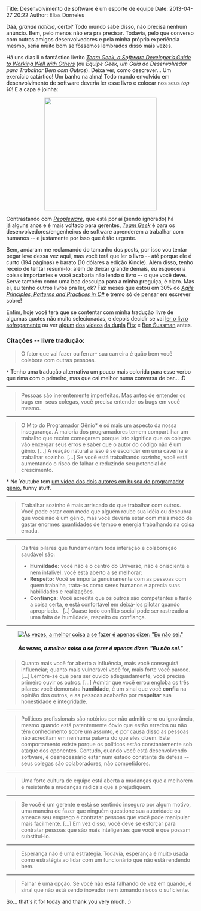 Title: Desenvolvimento de software é um esporte de equipe
Date: 2013-04-27 20:22
Author: Elias Dorneles



Dãã, *grande notícia*, certo? Todo mundo sabe disso, não precisa nenhum
anúncio. Bem, pelo menos não era pra precisar. Todavia, pelo que converso com outros amigos
desenvolvedores e pela minha própria experiência mesmo, seria muito bom
se fôssemos lembrados disso mais vezes.

Há uns dias li o fantástico
livrito [*Team Geek, a Software Developer’s Guide to Working Well with
Others*](https://shop.oreilly.com/product/0636920018025.do) (ou *Equipe
Geek, um Guia do Desenvolvedor para Trabalhar Bem com Outros*). Deixa
ver, como descrever... Um exercício catártico! Um banho na alma! Todo
mundo envolvido em desenvolvimento de software deveria ler esse livro e
colocar nos seus *top 10*! E a capa é joinha:

<center>
<a href="https://www.amazon.com/Team-Geek-Software-Developers-Working/dp/1449302440">
<img width="300" src="https://akamaicovers.oreilly.com/images/0636920018025/lrg.jpg" />
</a>
</center>

Contrastando com
[*Peopleware*](https://www.amazon.com/Peopleware-Productive-Projects-Teams-Second/dp/0932633439),
que está por aí (sendo ignorado) há já alguns anos e é mais voltado para
gerentes, [*Team
Geek*](https://www.amazon.com/Team-Geek-Software-Developers-Working/dp/1449302440)
é para os desenvolvedores/engenheiros de software aprenderem a trabalhar
com humanos -- e justamente por isso que é tão urgente.

Bem, andaram me reclamando do tamanho dos posts, por isso vou tentar pegar leve
dessa vez aqui, mas você terá que ler o livro -- até porque ele é curto (194
páginas) e barato (10 dólares a edição Kindle). Além disso, tenho receio de
tentar resumi-lo: além de deixar grande demais, eu esqueceria coisas
importantes e você acabaria não lendo o livro -- o que você deve. Serve também
como uma boa desculpa para a minha preguiça, é claro. Mas ei, eu tenho outros
livros pra ler, ok? Faz meses que estou em 30% do *[Agile Principles, Patterns
and Practices in
C\#](https://www.amazon.com/Agile-Principles-Patterns-Practices-C/dp/0131857258
"link do livro na Amazon")* e tremo só de pensar em escrever sobre!

Enfim, hoje você terá que se contentar com minha tradução livre de algumas
quotes não muito selecionadas, e depois decidir se vai [ler o livro
sofregamente](https://www.amazon.com/Team-Geek-Software-Developers-Working/dp/1449302440)
ou ver [algum](https://www.youtube.com/watch?v=q-7l8cnpI4k "Programming Well
with Others -- Social Skills for Geeks")
[dos](https://www.youtube.com/watch?v=0SARbwvhupQ "The Myth of the Genius
Programmer") [vídeos](https://www.youtube.com/watch?v=-F-3E8pyjFo "Open Source
Projects and Poisonous People") [da
dupla](https://www.youtube.com/watch?v=OTCuYzAw31Y "The Art of Organizational
Manipulation") [Fitz](http://www.red-bean.com/fitz/ "Brian Fitzpatrick") e [Ben
Sussman](http://www.red-bean.com/sussman/) antes.  

### Citações -- livre tradução:


> O fator que vai fazer ou ferrar`*` sua carreira é quão bem você colabora com outras
> pessoas.

`*` Tenho uma tradução alternativa um pouco mais colorida para esse verbo que
rima com o primeiro, mas que cai melhor numa conversa de bar... :D

--------------------

> Pessoas são inerentemente imperfeitas.
> Mas antes de entender os bugs em  seus colegas, você precisa entender
> os bugs em você mesmo.

--------------------

> O Mito do Programador Gênio\* é só mais um aspecto da nossa insegurança. A
> maioria dos programadores temem compartilhar um trabalho que recém começaram
> porque isto significa que os colegas vão enxergar seus erros e saber que o
> autor do código não é um gênio. [...] A reação natural a isso é se esconder
> em uma caverna e trabalhar sozinho. [...] Se você está trabalhando sozinho,
> você está aumentando o risco de falhar e reduzindo seu potencial de
> crescimento.

\* No Youtube tem [um vídeo dos dois autores em busca do programador
gênio](https://www.youtube.com/watch?v=CUF3y-H5jOs), funny stuff.

--------------------

> Trabalhar sozinho é mais arriscado do que trabalhar com outros. Você pode
> estar com medo que alguém roube sua idéia ou descubra que você não é um
> gênio, mas você deveria estar com mais medo de gastar enormes quantidades de
> tempo e energia trabalhando na coisa errada.

--------------------

> Os três pilares que fundamentam toda interação e colaboração saudável são: 
>
> - **Humildade:** você não é o centro do Universo, não é onisciente e nem
>   infalível.  você está aberto a se melhorar:
> - **Respeito:** Você se importa genuinamente com as pessoas com quem
>   trabalha, trata-os como seres humanos e aprecia suas habilidades e
>   realizações.
> - **Confiança:** Você acredita que os outros são competentes e farão a coisa
>   certa, e está confortável em deixá-los pilotar quando apropriado.   [..]
>   Quase todo conflito social pode ser rastreado a uma falta de humildade,
>   respeito ou confiança.

--------------------


<center>

  [![Às vezes, a melhor coisa a se fazer é apenas dizer: "Eu não sei."](https://eljunior.files.wordpress.com/2013/04/i_don_know_what_do_you_think-balloon.png)](https://eljunior.files.wordpress.com/2013/04/i_don_know_what_do_you_think-balloon.png)
##### Às vezes, a melhor coisa a se fazer é apenas dizer: "Eu não sei."
</center>

> Quanto mais você for aberto a influência, mais você conseguirá influenciar;
> quanto mais vulnerável você for, mais forte você parece.  [...] Lembre-se que
> para ser ouvido adequadamente, você precisa primeiro ouvir os outros. [...]
> Admitir que você errou engloba os três pilares: você demonstra **humildade**,
> é um sinal que você **confia** na opinião dos outros, e as pessoas acabarão
> por **respeitar** sua honestidade e integridade.

--------------------

> Políticos profissionais são notórios por não admitir erro ou
> ignorância, mesmo quando está patentemente óbvio que estão errados ou
> não têm conhecimento sobre um assunto, e por causa disso as pessoas
> não acreditam em nenhuma palavra do que eles dizem. Este comportamento
> existe porque os políticos estão constantemente sob ataque dos
> oponentes. Contudo, quando você está desenvolvendo software, é
> desnecessário estar num estado constante de defesa -- seus colegas são
> colaboradores, não competidores.

--------------------

> Uma forte cultura de equipe está aberta a mudanças que a melhorem e
> resistente a mudanças radicais que a prejudiquem.

--------------------

> Se você é um gerente e está se sentindo inseguro por algum motivo, uma
> maneira de fazer que ninguém questione sua autoridade ou ameace seu
> emprego é contratar pessoas que você pode manipular mais facilmente.
> [...] Em vez disso, você deve se esforçar para contratar pessoas que
> são mais inteligentes que você e que possam substituí-lo.
> 

--------------------

> Esperança não é uma estratégia. Todavia, esperança é muito usada como
> estratégia ao lidar com um funcionário que não está rendendo bem.

--------------------

> Falhar é uma opção. Se você não está falhando de vez em quando, é
> sinal que não está sendo inovador nem tomando riscos o suficiente.

So... that's it for today and thank you very much. :)
